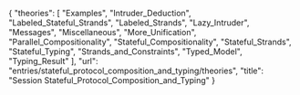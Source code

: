 {
    "theories": [
        "Examples",
        "Intruder_Deduction",
        "Labeled_Stateful_Strands",
        "Labeled_Strands",
        "Lazy_Intruder",
        "Messages",
        "Miscellaneous",
        "More_Unification",
        "Parallel_Compositionality",
        "Stateful_Compositionality",
        "Stateful_Strands",
        "Stateful_Typing",
        "Strands_and_Constraints",
        "Typed_Model",
        "Typing_Result"
    ],
    "url": "entries/stateful_protocol_composition_and_typing/theories",
    "title": "Session Stateful_Protocol_Composition_and_Typing"
}